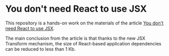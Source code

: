 # You don't need React to use JSX

This repository is a hands-on work on the materials of the article [You don't need React to use JSX](https://medium.com/@adostes/you-dont-need-react-to-use-jsx-b78dd2a95c27).

The main conclusion from the article is that thanks to the new JSX Transform mechanism, the size of React-based application dependencies can be reduced to less than 1 Кb.
